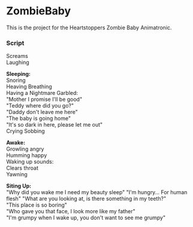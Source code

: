 # ZombieBaby

This is the project for the Heartstoppers Zombie Baby Animatronic.

### Script  
Screams    
Laughing  
   
**Sleeping:**    
Snoring  
Heaving Breathing    
Having a Nightmare Garbled:   
"Mother I promise I'll be good"     
"Teddy where did you go?"   
"Daddy don't leave me here"   
"The baby is going home"   
"It's so dark in here, please let me out"   
Crying Sobbing   

**Awake:**   
Growling angry   
Humming happy  
Waking up sounds:   
Clears throat  
Yawning   
     
**Siting Up:**   
"Why did you wake me I need my beauty sleep" 
"I'm hungry… For human flesh"
"What are you looking at, is there something in my teeth?"  
"This place is so boring"   
"Who gave you that face, I look more like my father"   
"I'm grumpy when I wake up, you don't want to see me grumpy"   
   
   


